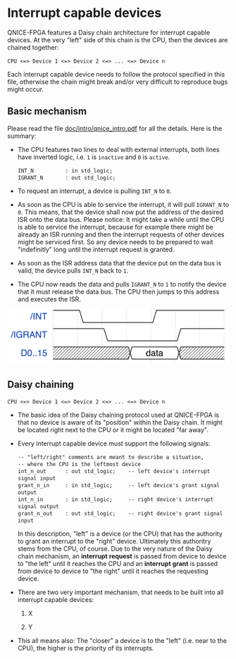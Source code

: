 Interrupt capable devices
=========================

QNICE-FPGA features a Daisy chain architecture for interrupt capable devices.
At the very "left" side of this chain is the CPU, then the devices are
chained together:

```
CPU <=> Device 1 <=> Device 2 <=> ... <=> Device n
```

Each interrupt capable device needs to follow the protocol specified in this
file, otherwise the chain might break and/or very difficult to reproduce
bugs might occur.

Basic mechanism
---------------

Please read the file [doc/intro/qnice_intro.pdf](intro/qnice_intro.pdf) for
all the details. Here is the summary:

* The CPU features two lines to deal with external interrupts, both lines have
  inverted logic, i.e. `1` is `inactive` and `0` is `active`.
  ```
  INT_N          : in std_logic;
  IGRANT_N       : out std_logic;  
  ```

* To request an interrupt, a device is pulling `INT_N` to `0`.

* As soon as the CPU is able to service the interrupt, it will pull
  `IGRANT_N` to `0`. This means, that the device shall now put the address of
  the desired ISR onto the data bus. Please notice: It might take a while
  until the CPU is able to service the interrupt, because for example there
  might be already an ISR running and then the interrupt requests of other
  devices might be serviced first. So any device needs to be prepared to
  wait "indefinitly" long until the interrupt request is granted.

* As soon as the ISR address data that the device put on the data bus is
  valid, the device pulls `INT_N` back to `1`.

* The CPU now reads the data and pulls `IGRANT_N` to `1` to notify the device
  that it must release the data bus. The CPU then jumps to this address and
  executes the ISR.

![Interrupt_Timing](intro/interrupt_timing.jpg)

Daisy chaining
--------------

```
CPU <=> Device 1 <=> Device 2 <=> ... <=> Device n
```

* The basic idea of the Daisy chaining protocol used at QNICE-FPGA is that
  no device is aware of its "position" within the Daisy chain. It might be
  located right next to the CPU or it might be located "far away".

* Every interrupt capable device must support the following signals:
  ```
  -- "left/right" comments are meant to describe a situation, 
  -- where the CPU is the leftmost device
  int_n_out      : out std_logic;    -- left device's interrupt signal input
  grant_n_in     : in std_logic;     -- left device's grant signal output
  int_n_in       : in std_logic;     -- right device's interrupt signal output
  grant_n_out    : out std_logic;    -- right device's grant signal input  
  ```
  In this description, "left" is a device (or the CPU) that has the authority
  to grant an interrupt to the "right" device. Ultimately this authoritry
  stems from the CPU, of course. Due to the very nature of the Daisy chain
  mechanism, an **interrupt request** is passed from device to device to "the
  left" until it reaches the CPU and an **interrupt grant** is passed from
  device to device to "the right" until it reaches the requesting device.

* There are two very important mechanism, that needs to be built into all
  interrupt capable devices: 


  1. X

  2. Y

* This all means also: The "closer" a device is to the "left" (i.e. near
  to the CPU), the higher is the priority of its interrupts.